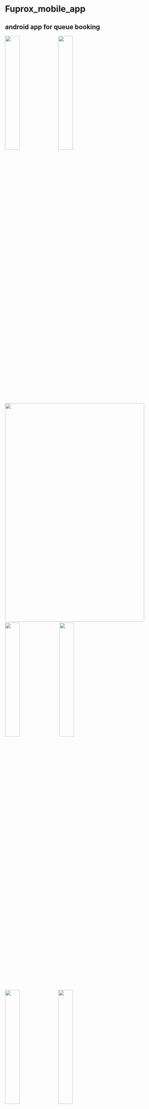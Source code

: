 # Fuprox_mobile_app
<h2>android app for queue booking</h2>
<img width="31%" style="max-width:100%;" src="https://user-images.githubusercontent.com/33715848/119270661-73967d00-bc06-11eb-8ad6-20eb4ebb1b8c.png"> &nbsp;&nbsp;&nbsp;&nbsp;<img width="31%" style="max-width:100%;" src="https://user-images.githubusercontent.com/33715848/119270709-ae001a00-bc06-11eb-8d2c-917e7a0537dc.png"> &nbsp;&nbsp;&nbsp;&nbsp;<img width="460" height="720" src="https://user-images.githubusercontent.com/33715848/119270711-afc9dd80-bc06-11eb-870e-5d54caf3c9c3.png"> &nbsp;&nbsp;&nbsp;&nbsp;<img width="31%" style="max-width:100%;" src="https://user-images.githubusercontent.com/33715848/119270712-b0627400-bc06-11eb-834b-8d5176aaae48.png"> &nbsp;&nbsp;&nbsp;&nbsp; <img width="31%" style="max-width:100%;" src="https://user-images.githubusercontent.com/33715848/119270714-b0fb0a80-bc06-11eb-987a-fea079588fc7.png"> &nbsp;&nbsp;&nbsp;&nbsp;<img  width="31%" style="max-width:100%;" src="https://user-images.githubusercontent.com/33715848/119270717-b193a100-bc06-11eb-99bc-7b5dc2970792.png"> &nbsp;&nbsp;&nbsp;&nbsp;<img  width="31%" style="max-width:100%;" src="https://user-images.githubusercontent.com/33715848/119270717-b193a100-bc06-11eb-99bc-7b5dc2970792.png"> &nbsp;&nbsp;&nbsp;&nbsp;<img  width="31%" style="max-width:100%;" src="https://user-images.githubusercontent.com/33715848/119270719-b2c4ce00-bc06-11eb-89a7-a7308e368b8a.png"> &nbsp;&nbsp;&nbsp;&nbsp;<img  width="31%" style="max-width:100%;" src="https://user-images.githubusercontent.com/33715848/119270721-b3f5fb00-bc06-11eb-9218-986178ee9864.png">

<!--   <img align="right"  width="460" height="720" src="https://user-images.githubusercontent.com/33715848/119270661-73967d00-bc06-11eb-8ad6-20eb4ebb1b8c.png">
  <img align="right" width="460" height="720" src="https://user-images.githubusercontent.com/33715848/119270709-ae001a00-bc06-11eb-8d2c-917e7a0537dc.png">
  <img align="right" width="460" height="720" src="https://user-images.githubusercontent.com/33715848/119270711-afc9dd80-bc06-11eb-870e-5d54caf3c9c3.png">
    
  <img align="right" width="460" height="720" src="https://user-images.githubusercontent.com/33715848/119270712-b0627400-bc06-11eb-834b-8d5176aaae48.png">

  <img align="right" width="460" height="720" src="https://user-images.githubusercontent.com/33715848/119270714-b0fb0a80-bc06-11eb-987a-fea079588fc7.png">

  <img align="right" width="460" height="720" src="https://user-images.githubusercontent.com/33715848/119270717-b193a100-bc06-11eb-99bc-7b5dc2970792.png">

  <img align="right" width="460" height="720" src="https://user-images.githubusercontent.com/33715848/119270717-b193a100-bc06-11eb-99bc-7b5dc2970792.png">
  
  <img align="right" width="460" height="720" src="https://user-images.githubusercontent.com/33715848/119270719-b2c4ce00-bc06-11eb-89a7-a7308e368b8a.png">

  <img align="right" width="460" height="720" src="https://user-images.githubusercontent.com/33715848/119270721-b3f5fb00-bc06-11eb-9218-986178ee9864.png"> -->
<!--   <img alt="1 screenshot" src="screenshots/timetable_screenshot_1.jpg" width="31%" style="max-width:100%;"> &nbsp;&nbsp;&nbsp;&nbsp; <img alt="1 screenshot" src="screenshots/timetable_screenshot_2.jpg" width="31%" style="max-width:100%;"> &nbsp;&nbsp;&nbsp;&nbsp; <img alt="1 screenshot" src="screenshots/timetable_screenshot_3.jpg" width="31%" style="max-width:100%;">
 -->
<!-- ![fuprox bookings](https://user-images.githubusercontent.com/33715848/119270661-73967d00-bc06-11eb-8ad6-20eb4ebb1b8c.png)
 -->
  
<!-- ![fuprox home](https://user-images.githubusercontent.com/33715848/119270709-ae001a00-bc06-11eb-8d2c-917e7a0537dc.png) -->

<!-- ![fuprox favourites](https://user-images.githubusercontent.com/33715848/119270711-afc9dd80-bc06-11eb-870e-5d54caf3c9c3.png) -->
  
<!-- ![fuprox account](https://user-images.githubusercontent.com/33715848/119270712-b0627400-bc06-11eb-834b-8d5176aaae48.png) -->
  
<!-- ![fuprox bookings](https://user-images.githubusercontent.com/33715848/119270714-b0fb0a80-bc06-11eb-987a-fea079588fc7.png) -->
  
<!-- ![fuprox branch_view](https://user-images.githubusercontent.com/33715848/119270717-b193a100-bc06-11eb-99bc-7b5dc2970792.png) -->
  
<!-- ![fuprox book](https://user-images.githubusercontent.com/33715848/119270719-b2c4ce00-bc06-11eb-89a7-a7308e368b8a.png) -->
  
<!-- ![fuprox ticket](https://user-images.githubusercontent.com/33715848/119270721-b3f5fb00-bc06-11eb-9218-986178ee9864.png) -->
  

</div>
